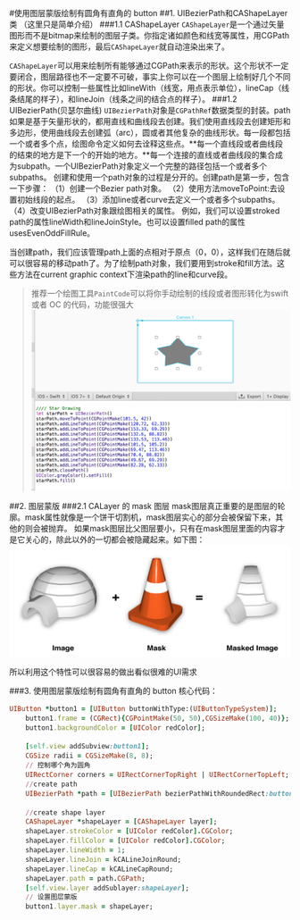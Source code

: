 #使用图层蒙版绘制有圆角有直角的 button
##1. UIBezierPath和CAShapeLayer类 （这里只是简单介绍）
###1.1 CAShapeLayer
`CAShapeLayer`是一个通过矢量图形而不是bitmap来绘制的图层子类。你指定诸如颜色和线宽等属性，用CGPath来定义想要绘制的图形，最后`CAShapeLayer`就自动渲染出来了。

`CAShapeLayer`可以用来绘制所有能够通过CGPath来表示的形状。这个形状不一定要闭合，图层路径也不一定要不可破，事实上你可以在一个图层上绘制好几个不同的形状。你可以控制一些属性比如lineWith（线宽，用点表示单位），lineCap（线条结尾的样子），和lineJoin（线条之间的结合点的样子）。
###1.2 UIBezierPath(贝瑟尔曲线)
`UIBezierPath`对象是`CGPathRef`数据类型的封装。path如果是基于矢量形状的，都用直线和曲线段去创建。我们使用直线段去创建矩形和多边形，使用曲线段去创建弧（arc），圆或者其他复杂的曲线形状。每一段都包括一个或者多个点，绘图命令定义如何去诠释这些点。**每一个直线段或者曲线段的结束的地方是下一个的开始的地方。**每一个连接的直线或者曲线段的集合成为subpath。一个UIBezierPath对象定义一个完整的路径包括一个或者多个subpaths。
   创建和使用一个path对象的过程是分开的。创建path是第一步，包含一下步骤：
（1）创建一个Bezier path对象。
（2）使用方法moveToPoint:去设置初始线段的起点。
（3）添加line或者curve去定义一个或者多个subpaths。
（4）改变UIBezierPath对象跟绘图相关的属性。
例如，我们可以设置stroked path的属性lineWidth和lineJoinStyle。也可以设置filled path的属性usesEvenOddFillRule。

   当创建path，我们应该管理path上面的点相对于原点（0，0），这样我们在随后就可以很容易的移动path了。为了绘制path对象，我们要用到stroke和fill方法。这些方法在current graphic context下渲染path的line和curve段。
   
> 推荐一个绘图工具`PaintCode`可以将你手动绘制的线段或者图形转化为swift 或者 OC 的代码，功能很强大
>![](/assets/PaintCode.png)

##2. 图层蒙版
###2.1 CALayer 的 mask 图层
mask图层真正重要的是图层的轮廓。mask属性就像是一个饼干切割机，mask图层实心的部分会被保留下来，其他的则会被抛弃。
如果mask图层比父图层要小，只有在mask图层里面的内容才是它关心的，除此以外的一切都会被隐藏起来。如下图：
![](/assets/2015-12-24_567bc1f47e2dd.png)

所以利用这个特性可以很容易的做出看似很难的UI需求

###3. 使用图层蒙版绘制有圆角有直角的 button
核心代码：
```ruby
UIButton *button1 = [UIButton buttonWithType:(UIButtonTypeSystem)];
    button1.frame = (CGRect){CGPointMake(50, 50),CGSizeMake(100, 40)};
    button1.backgroundColor = [UIColor redColor];
    
    [self.view addSubview:button1];
    CGSize radii = CGSizeMake(8, 8);
    // 控制哪个角为圆角
    UIRectCorner corners = UIRectCornerTopRight | UIRectCornerTopLeft;
    //create path
    UIBezierPath *path = [UIBezierPath bezierPathWithRoundedRect:button1.bounds byRoundingCorners:corners cornerRadii:radii];
    
    //create shape layer
    CAShapeLayer *shapeLayer = [CAShapeLayer layer];
    shapeLayer.strokeColor = [UIColor redColor].CGColor;
    shapeLayer.fillColor = [UIColor redColor].CGColor;
    shapeLayer.lineWidth = 1;
    shapeLayer.lineJoin = kCALineJoinRound;
    shapeLayer.lineCap = kCALineCapRound;
    shapeLayer.path = path.CGPath;
    [self.view.layer addSublayer:shapeLayer];
    // 设置图层蒙版
    button1.layer.mask = shapeLayer;
    
```


